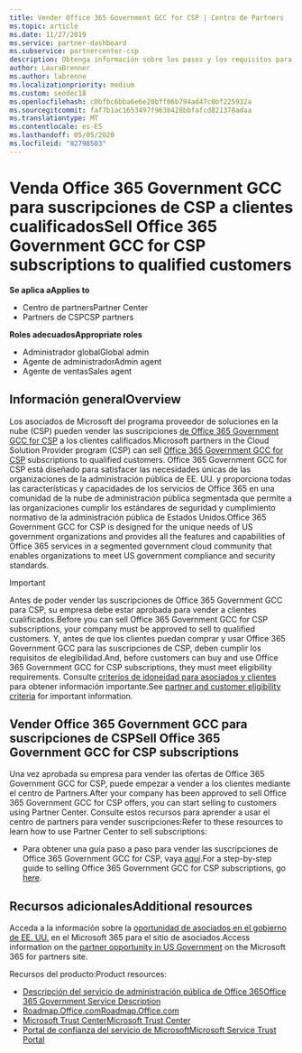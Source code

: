 ```yaml
---
title: Vender Office 365 Government GCC for CSP | Centro de Partners
ms.topic: article
ms.date: 11/27/2019
ms.service: partner-dashboard
ms.subservice: partnercenter-csp
description: Obtenga información sobre los pasos y los requisitos para vender suscripciones a Office 365 Government GCC for CSP a usuarios o contratistas de la administración pública de Estados Unidos.
author: LauraBrenner
ms.author: labrenne
ms.localizationpriority: medium
ms.custom: seodec18
ms.openlocfilehash: c0bfbc6bba6e6e20bff06b794ad47c0bf225932a
ms.sourcegitcommit: faf7b1ac1653497f963b428bbfafcd821378adaa
ms.translationtype: MT
ms.contentlocale: es-ES
ms.lasthandoff: 05/05/2020
ms.locfileid: "82798503"
---
```

# <a name="sell-office-365-government-gcc-for-csp-subscriptions-to-qualified-customers"></a><span data-ttu-id="a5197-103">Venda Office 365 Government GCC para suscripciones de CSP a clientes cualificados</span><span class="sxs-lookup"><span data-stu-id="a5197-103">Sell Office 365 Government GCC for CSP subscriptions to qualified customers</span></span>

<span data-ttu-id="a5197-104">**Se aplica a**</span><span class="sxs-lookup"><span data-stu-id="a5197-104">**Applies to**</span></span>

-  <span data-ttu-id="a5197-105">Centro de partners</span><span class="sxs-lookup"><span data-stu-id="a5197-105">Partner Center</span></span>
-  <span data-ttu-id="a5197-106">Partners de CSP</span><span class="sxs-lookup"><span data-stu-id="a5197-106">CSP partners</span></span>

<span data-ttu-id="a5197-107">**Roles adecuados**</span><span class="sxs-lookup"><span data-stu-id="a5197-107">**Appropriate roles**</span></span>

- <span data-ttu-id="a5197-108">Administrador global</span><span class="sxs-lookup"><span data-stu-id="a5197-108">Global admin</span></span>
- <span data-ttu-id="a5197-109">Agente de administrador</span><span class="sxs-lookup"><span data-stu-id="a5197-109">Admin agent</span></span>
- <span data-ttu-id="a5197-110">Agente de ventas</span><span class="sxs-lookup"><span data-stu-id="a5197-110">Sales agent</span></span>

## <a name="overview"></a><span data-ttu-id="a5197-111">Información general</span><span class="sxs-lookup"><span data-stu-id="a5197-111">Overview</span></span>

<span data-ttu-id="a5197-112">Los asociados de Microsoft del programa proveedor de soluciones en la nube (CSP) pueden vender las suscripciones [de Office 365 Government GCC for CSP](https://www.microsoft.com/microsoft-365/partners/governmentforCSP) a los clientes calificados.</span><span class="sxs-lookup"><span data-stu-id="a5197-112">Microsoft partners in the Cloud Solution Provider program (CSP) can sell [Office 365 Government GCC for CSP](https://www.microsoft.com/microsoft-365/partners/governmentforCSP) subscriptions to qualified customers.</span></span> <span data-ttu-id="a5197-113">Office 365 Government GCC for CSP está diseñado para satisfacer las necesidades únicas de las organizaciones de la administración pública de EE. UU. y proporciona todas las características y capacidades de los servicios de Office 365 en una comunidad de la nube de administración pública segmentada que permite a las organizaciones cumplir los estándares de seguridad y cumplimiento normativo de la administración pública de Estados Unidos.</span><span class="sxs-lookup"><span data-stu-id="a5197-113">Office 365 Government GCC for CSP is designed for the unique needs of US government organizations and provides all the features and capabilities of Office 365 services in a segmented government cloud community that enables organizations to meet US government compliance and security standards.</span></span> 

>[!IMPORTANT] 
><span data-ttu-id="a5197-114">Antes de poder vender las suscripciones de Office 365 Government GCC para CSP, su empresa debe estar aprobada para vender a clientes cualificados.</span><span class="sxs-lookup"><span data-stu-id="a5197-114">Before you can sell Office 365 Government GCC for CSP subscriptions, your company must be approved to sell to qualified customers.</span></span> <span data-ttu-id="a5197-115">Y, antes de que los clientes puedan comprar y usar Office 365 Government GCC para las suscripciones de CSP, deben cumplir los requisitos de elegibilidad.</span><span class="sxs-lookup"><span data-stu-id="a5197-115">And, before customers can buy and use Office 365 Government GCC for CSP subscriptions, they must meet eligibility requirements.</span></span> <span data-ttu-id="a5197-116">Consulte [criterios de idoneidad para asociados y clientes](csp-gcc-validate.md) para obtener información importante.</span><span class="sxs-lookup"><span data-stu-id="a5197-116">See [partner and customer eligibility criteria](csp-gcc-validate.md) for important information.</span></span>


## <a name="sell-office-365-government-gcc-for-csp-subscriptions"></a><span data-ttu-id="a5197-117">Vender Office 365 Government GCC para suscripciones de CSP</span><span class="sxs-lookup"><span data-stu-id="a5197-117">Sell Office 365 Government GCC for CSP subscriptions</span></span>

<span data-ttu-id="a5197-118">Una vez aprobada su empresa para vender las ofertas de Office 365 Government GCC for CSP, puede empezar a vender a los clientes mediante el centro de Partners.</span><span class="sxs-lookup"><span data-stu-id="a5197-118">After your company has been approved to sell Office 365 Government GCC for CSP offers, you can start selling to customers using Partner Center.</span></span> <span data-ttu-id="a5197-119">Consulte estos recursos para aprender a usar el centro de partners para vender suscripciones:</span><span class="sxs-lookup"><span data-stu-id="a5197-119">Refer to these resources to learn how to use Partner Center to sell subscriptions:</span></span> 

-   <span data-ttu-id="a5197-120">Para obtener una guía paso a paso para vender las suscripciones de Office 365 Government GCC for CSP, vaya [aquí](https://go.microsoft.com/fwlink/?linkid=2007323).</span><span class="sxs-lookup"><span data-stu-id="a5197-120">For a step-by-step guide to selling Office 365 Government GCC for CSP subscriptions, go [here](https://go.microsoft.com/fwlink/?linkid=2007323).</span></span>  


## <a name="additional-resources"></a><span data-ttu-id="a5197-121">Recursos adicionales</span><span class="sxs-lookup"><span data-stu-id="a5197-121">Additional resources</span></span>

<span data-ttu-id="a5197-122">Acceda a la información sobre la [oportunidad de asociados en el gobierno de EE. UU.](https://www.microsoft.com/microsoft-365/partners/governmentforCSP) en el Microsoft 365 para el sitio de asociados.</span><span class="sxs-lookup"><span data-stu-id="a5197-122">Access information on the [partner opportunity in US Government](https://www.microsoft.com/microsoft-365/partners/governmentforCSP) on the Microsoft 365 for partners site.</span></span>

<span data-ttu-id="a5197-123">Recursos del producto:</span><span class="sxs-lookup"><span data-stu-id="a5197-123">Product resources:</span></span>

- [<span data-ttu-id="a5197-124">Descripción del servicio de administración pública de Office 365</span><span class="sxs-lookup"><span data-stu-id="a5197-124">Office 365 Government Service Description</span></span>](https://technet.microsoft.com/library/mt774581.aspx)
- [<span data-ttu-id="a5197-125">Roadmap.Office.com</span><span class="sxs-lookup"><span data-stu-id="a5197-125">Roadmap.Office.com</span></span>](https://products.office.com/business/office-365-roadmap)
- [<span data-ttu-id="a5197-126">Microsoft Trust Center</span><span class="sxs-lookup"><span data-stu-id="a5197-126">Microsoft Trust Center</span></span>](https://www.microsoft.com/TrustCenter/)
- [<span data-ttu-id="a5197-127">Portal de confianza del servicio de Microsoft</span><span class="sxs-lookup"><span data-stu-id="a5197-127">Microsoft Service Trust Portal</span></span>](https://aka.ms/STP)

